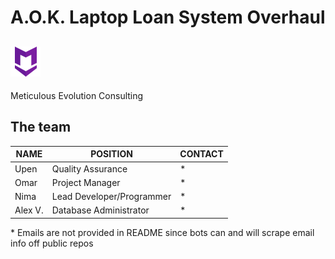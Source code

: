 # A.O.K. Laptop Loan System Overhaul


## ![alt text](https://raw.githubusercontent.com/N-Roomi/A.O.K.-Laptop-Loan-System-Overhaul/master/res/TeamLogo.png "Meticulous Evolution Consulting LOGO")
Meticulous Evolution Consulting

## The team

| NAME    | POSITION                  | CONTACT |
|---------|---------------------------|---------|
| Upen    | Quality Assurance         | *       |
| Omar    | Project Manager           | *       |
| Nima    | Lead Developer/Programmer | *       |
| Alex V. | Database Administrator    | *       |

\* Emails are not provided in README since bots can and will scrape email info off public repos 
